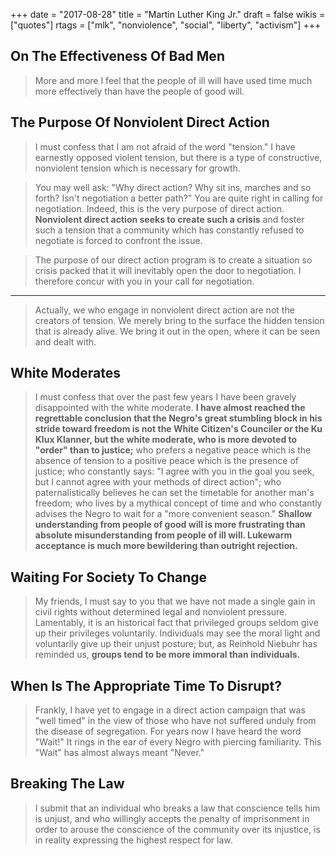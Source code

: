 +++
date = "2017-08-28"
title = "Martin Luther King Jr."
draft = false
wikis = ["quotes"]
rtags = ["mlk", "nonviolence", "social", "liberty", "activism"]
+++

## On The Effectiveness Of Bad Men

> More and more I feel that the people of ill will have used time much more
> effectively than have the people of good will.

## The Purpose Of Nonviolent Direct Action

> I must confess that I am not afraid of the word "tension." I have earnestly
> opposed violent tension, but there is a type of constructive, nonviolent
> tension which is necessary for growth.

> You may well ask: "Why direct action? Why sit ins, marches and so forth?
> Isn't negotiation a better path?" You are quite right in calling for
> negotiation. Indeed, this is the very purpose of direct action. **Nonviolent
> direct action seeks to create such a crisis** and foster such a tension that a
> community which has constantly refused to negotiate is forced to confront the
> issue.

> The purpose of our direct action program is to create a situation so crisis
> packed that it will inevitably open the door to negotiation. I therefore
> concur with you in your call for negotiation.

---

> Actually, we who engage in nonviolent direct action are not the creators of
> tension. We merely bring to the surface the hidden tension that is already
> alive. We bring it out in the open, where it can be seen and dealt with.

## White Moderates

> I must confess that over the past few years I have been gravely disappointed
> with the white moderate. **I have almost reached the regrettable conclusion
> that the Negro's great stumbling block in his stride toward freedom is not
> the White Citizen's Counciler or the Ku Klux Klanner, but the white moderate,
> who is more devoted to "order" than to justice;** who prefers a negative
> peace which is the absence of tension to a positive peace which is the
> presence of justice; who constantly says: "I agree with you in the goal you
> seek, but I cannot agree with your methods of direct action"; who
> paternalistically believes he can set the timetable for another man's
> freedom; who lives by a mythical concept of time and who constantly advises
> the Negro to wait for a "more convenient season." **Shallow understanding
> from people of good will is more frustrating than absolute misunderstanding
> from people of ill will. Lukewarm acceptance is much more bewildering than
> outright rejection.**

## Waiting For Society To Change

> My friends, I must say to you that we have not made a single gain in civil
> rights without determined legal and nonviolent pressure. Lamentably, it is an
> historical fact that privileged groups seldom give up their privileges
> voluntarily. Individuals may see the moral light and voluntarily give up
> their unjust posture; but, as Reinhold Niebuhr has reminded us, **groups tend
> to be more immoral than individuals.**

## When Is The Appropriate Time To Disrupt?

> Frankly, I have yet to engage in a direct action campaign that was "well
> timed" in the view of those who have not suffered unduly from the disease of
> segregation. For years now I have heard the word "Wait!" It rings in the ear
> of every Negro with piercing familiarity. This "Wait" has almost always meant
> "Never."

## Breaking The Law

> I submit that an individual who breaks a law that conscience tells him is
> unjust, and who willingly accepts the penalty of imprisonment in order to
> arouse the conscience of the community over its injustice, is in reality
> expressing the highest respect for law.
